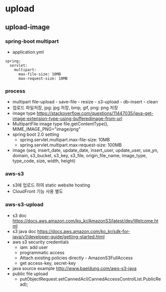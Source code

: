 # upload

<!--
description = 정리자료
tag = programming, java, spring, boot, upload
-->

## upload-image

### spring-boot multipart
- application.yml
```
spring:
  servlet:
    multipart:
      max-file-size: 10MB
      max-request-size: 10MB
```

### process
- multipart file-upload - save-file - resize - s3-upload - db-insert - clean
- 업로드 파일저장, jpg: jpg 저장, bmp, gif, png: png 저장
- image type https://stackoverflow.com/questions/11447035/java-get-image-extension-type-using-bufferedimage-from-url
- MultipartFile image type file.getContentType(), MIME_IMAGE_PNG="image/png"
- spring boot 2.0 setting
  - spring.servlet.multipart.max-file-size: 10MB
  - spring.servlet.multipart.max-request-size: 100MB
- image (seq, insert_date, update_date, insert_user, update_user, use_yn, domain, s3_bucket, s3_key, s3_file, origin_file_name, image_type, type_code, size, width, height)

### aws-s3
- s3에 업로드 하여 static website hosting
- CloudFront 기능 사용 별도

### aws-s3-upload
- s3 doc https://docs.aws.amazon.com/ko_kr/AmazonS3/latest/dev/Welcome.html
- s3 java doc https://docs.aws.amazon.com/ko_kr/sdk-for-java/v1/developer-guide/getting-started.html
- aws s3 security credentials
  - iam: add user
  - programmatic access
  - Attach existing policies directly - AmazonS3FullAccess
  - get access-key, secret-key
- java source example http://www.baeldung.com/aws-s3-java
- public file upload
  - putObjectRequest.setCannedAcl(CannedAccessControlList.PublicRead);
